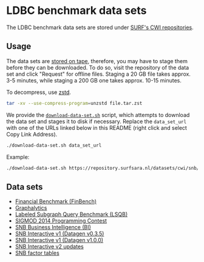 # LDBC benchmark data sets

The LDBC benchmark data sets are stored under [SURF's CWI repositories](https://repository.surfsara.nl/community/cwi).

## Usage

The data sets are [stored on tape](https://servicedesk.surfsara.nl/wiki/display/WIKI/Data+Archive#DataArchive-What?-Thetapeback-endandtheDataMigrationFacility(DMF)), therefore, you may have to stage them before they can be downloaded.
To do so, visit the repository of the data set and click "Request" for offline files. Staging a 20 GB file takes approx. 3-5 minutes, while staging a 200 GB one takes approx. 10-15 minutes.

To decompress, use [zstd](https://github.com/facebook/zstd).

```bash
tar -xv --use-compress-program=unzstd file.tar.zst
```

We provide the [`download-data-set.sh`](https://github.com/ldbc/data-sets-surf-repository/blob/main/download-data-set.sh) script, which attempts to download the data set and stages it to disk if necessary. Replace the `data_set_url` with one of the URLs linked below in this README (right click and select Copy Link Address).

```bash
./download-data-set.sh data_set_url
```

Example:

```bash
./download-data-set.sh https://repository.surfsara.nl/datasets/cwi/snb/files/social_network-csv_basic-longdateformatter/social_network-csv_basic-longdateformatter-sf0.1.tar.zst
```

## Data sets

* [Financial Benchmark (FinBench)](finbench)
* [Graphalytics](graphalytics)
* [Labeled Subgraph Query Benchmark (LSQB)](lsqb)
* [SIGMOD 2014 Programming Contest](sigmod-2014-programming-contest)
* [SNB Business Intelligence (BI)](snb-business-intelligence)
* [SNB Interactive v1 (Datagen v0.3.5)](snb-interactive-v1-datagen-v035)
* [SNB Interactive v1 (Datagen v1.0.0)](snb-interactive-v1-datagen-v100)
* [SNB Interactive v2 updates](snb-interactive-v2-updates)
* [SNB factor tables](snb-factor-tables)
